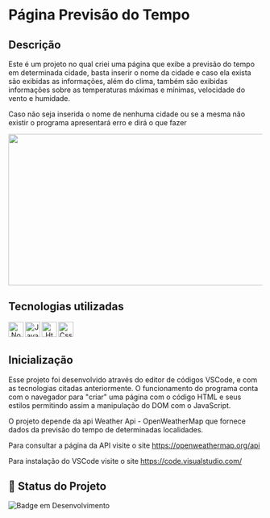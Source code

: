 # Página Previsão do Tempo

## Descrição

Este é um projeto no qual criei uma página que exibe a previsão do tempo em determinada cidade, basta inserir o nome da cidade e caso ela exista são exibidas as informações, além do clima, também são exibidas informações sobre as temperaturas máximas e mínimas, velocidade do vento e humidade.

Caso não seja inserida o nome de nenhuma cidade ou se a mesma não existir o programa apresentará erro e dirá o que fazer 


<div align="center">
<img height="300" width="700" src="https://github.com/user-attachments/assets/6bd597e5-5cd3-4039-9f0a-f197d093cfb2">
</div>

## Tecnologias utilizadas 
<div align="center"> 
<img align="left" alt="Node" height="30" width="30" src="https://cdn.jsdelivr.net/gh/devicons/devicon@latest/icons/nodejs/nodejs-original.svg">
<img align="left" alt="Javascript" height="30" width="30" src="https://cdn.jsdelivr.net/gh/devicons/devicon@latest/icons/javascript/javascript-original.svg">
<img align="left" alt="Html" height="30" width="30" src="https://cdn.jsdelivr.net/gh/devicons/devicon@latest/icons/html5/html5-original.svg">
<img align="left" alt="Css" height="30" width="30" src="https://cdn.jsdelivr.net/gh/devicons/devicon@latest/icons/css3/css3-original.svg">

</div>
<br/><br/>

## Inicialização

Esse projeto foi desenvolvido através do editor de códigos VSCode, e com as tecnologias citadas anteriormente. O funcionamento do programa conta com o navegador para "criar" uma página com o código HTML e seus estilos permitindo assim a manipulação do DOM com o JavaScript.

O projeto depende da api Weather Api - OpenWeatherMap que fornece dados da previsão do tempo de determinadas localidades.

Para consultar a página da API visite o site https://openweathermap.org/api

Para instalação do VSCode visite o site https://code.visualstudio.com/

## 🔎 Status do Projeto

![Badge em Desenvolvimento](https://img.shields.io/badge/Status-Finalizado-green)
